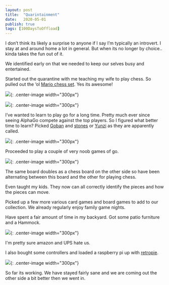 ```yaml
---
layout: post
title:  "Quarintainment"
date:   2020-05-01
publish: true
tags: [100DaysToOffload]
---
```


I don’t think its likely a surprise to anyone if I say I’m typically an introvert.  I stay at and around home a lot in general.  But when its no longer by choice.. kinda takes the fun out of it.

We identified early on that we needed to keep our selves busy and entertained.

<!--excerpt-->

Started out the quarantine with me teaching my wife to play chess.  So pulled out the ‘ol [Mario chess set](https://www.amazon.com/USAopoly-CH005-191-Chess-Super-Mario/dp/B00168PI9S).  Yes its awesome!

![](https://paper-attachments.dropbox.com/s_5B8DDF11035244A7AC92669A93E624BCD7D0866F945EF2DF2F75C708AABAABDC_1588363799655_file.jpeg){: .center-image width="300px"}

![](https://paper-attachments.dropbox.com/s_5B8DDF11035244A7AC92669A93E624BCD7D0866F945EF2DF2F75C708AABAABDC_1588363821571_file.jpeg){: .center-image width="300px"}


I’ve wanted to learn to play go for a long time.  Pretty much ever since seeing AlphaGo compete against the top players.  So I figured what better time to learn?  Picked [Goban](https://en.wikipedia.org/wiki/Go_equipment#Board) and [stones](https://en.wikipedia.org/wiki/Go_equipment#Stones) or [Yunzi](https://en.wikipedia.org/wiki/Yunzi) as they are apparently called.


![](https://paper-attachments.dropbox.com/s_5B8DDF11035244A7AC92669A93E624BCD7D0866F945EF2DF2F75C708AABAABDC_1588364259006_file.jpeg){: .center-image width="300px"}


Proceeded to play a couple of very noob games of go.


![](https://paper-attachments.dropbox.com/s_5B8DDF11035244A7AC92669A93E624BCD7D0866F945EF2DF2F75C708AABAABDC_1588364332277_file.jpeg){: .center-image width="300px"}


The same board doubles as a chess board on the other side so have been alternating between this board and the other for playing chess.

Even taught my kids.  They now can all correctly identify the pieces and how the pieces can move.

Picked up a few more various card games and board games to add to our collection.  We already regularly enjoy family game nights.

Have spent a fair amount of time in my backyard. Got some patio furniture and a Hammock.


![](https://paper-attachments.dropbox.com/s_5B8DDF11035244A7AC92669A93E624BCD7D0866F945EF2DF2F75C708AABAABDC_1588365007947_file.jpeg){: .center-image width="300px"}


I'm pretty sure amazon and UPS hate us.

I also bought some controllers and loaded a raspberry pi up with [retropie](https://retropie.org.uk/).  


![](https://paper-attachments.dropbox.com/s_5B8DDF11035244A7AC92669A93E624BCD7D0866F945EF2DF2F75C708AABAABDC_1588365556279_file.jpeg){: .center-image width="300px"}


So far its working.  We have stayed fairly sane and we are coming out the other side a bit better then we went in.

